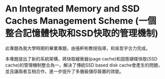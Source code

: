 # An Integrated Memory and SSD Caches Management Scheme (一個整合記憶體快取和SSD快取的管理機制)

此專題為我大學時期的畢業專題，由張軒彬教授指導，和吳哲宇合力完成。

本專題提出了新的系統架構，將快取緩衝器(page cache)和固態硬碟快取(SSD cache)的管理機制整合為一，解決了傳統SSD based disk cache會產生的問題，並且讓兩者互相合作，進一步提升了多層級儲存裝置的效能。